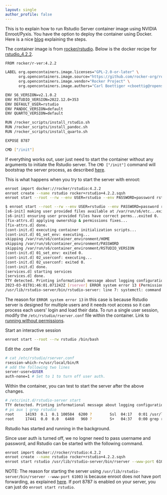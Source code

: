 ```yaml
---
layout: single
author_profile: false
---
```


This is to explain how to run Rstudio Server container image using NVIDIA Enroot/Pyxis. You have the option to deploy the container using Docker. Here is a nice [blog](https://davetang.org/muse/2021/04/24/running-rstudio-server-with-docker/) explaining the steps. 

The container image is from [rocker/rstudio](https://hub.docker.com/r/rocker/rstudio/tags). Below is the docker recipe for [rstudio_4.2.2](https://github.com/rocker-org/rocker-versioned2/blob/master/dockerfiles/rstudio_4.2.2.Dockerfile).
```bash
FROM rocker/r-ver:4.2.2

LABEL org.opencontainers.image.licenses="GPL-2.0-or-later" \
      org.opencontainers.image.source="https://github.com/rocker-org/rocker-versioned2" \
      org.opencontainers.image.vendor="Rocker Project" \
      org.opencontainers.image.authors="Carl Boettiger <cboettig@ropensci.org>"

ENV S6_VERSION=v2.1.0.2
ENV RSTUDIO_VERSION=2022.12.0+353
ENV DEFAULT_USER=rstudio
ENV PANDOC_VERSION=default
ENV QUARTO_VERSION=default

RUN /rocker_scripts/install_rstudio.sh
RUN /rocker_scripts/install_pandoc.sh
RUN /rocker_scripts/install_quarto.sh

EXPOSE 8787

CMD ["/init"]
```
If everything works out, user just need to start the container without any arguments to initiate the Rstudio server. The `CMD ["/init"]` command will bootstrap the server process, as described [here](https://davetang.org/muse/2021/04/24/running-rstudio-server-with-docker/).  

This is what happens when you try to start the server with enroot: 
```bash
enroot import docker://rocker/rstudio:4.2.2
enroot create --name rstudio rocker+rstudio+4.2.2.sqsh
enroot start --root --rw --env USER=rstudio --env PASSWORD=password rstudio
```
```bash
$ enroot start --root --rw --env USER=rstudio --env PASSWORD=password rstudio
[s6-init] making user provided files available at /var/run/s6/etc...exited 0.
[s6-init] ensuring user provided files have correct perms...exited 0.
[fix-attrs.d] applying ownership & permissions fixes...
[fix-attrs.d] done.
[cont-init.d] executing container initialization scripts...
[cont-init.d] 01_set_env: executing...
skipping /var/run/s6/container_environment/HOME
skipping /var/run/s6/container_environment/PASSWORD
skipping /var/run/s6/container_environment/RSTUDIO_VERSION
[cont-init.d] 01_set_env: exited 0.
[cont-init.d] 02_userconf: executing... 
[cont-init.d] 02_userconf: exited 0.
[cont-init.d] done.
[services.d] starting services
[services.d] done.
TTY detected. Printing informational message about logging configuration. Logging configuration loaded from '/etc/rstudio/logging.conf'. Logging to 'syslog'.
2023-03-01T01:46:01.071242Z [rserver] ERROR system error 13 (Permission denied); OCCURRED AT rstudio::core::Error rstudio::core::system::posix::temporarilyDropPrivileges(const rstudio::core::system::User&, const rstudio_boost::optional<unsigned int>&) src/cpp/shared_core/system/PosixSystem.cpp:286; LOGGED FROM: int main(int, char* const*) src/cpp/server/ServerMain.cpp:879
/usr/lib/rstudio-server/bin/rstudio-server: line 7: systemctl: command not found
```

The reason for `ERROR system error 13` in this case is because Rstudio server is designed for multiple users and it needs root access so it can process each users' login and load their data. To run a single user session, modify the `/etc/rstudio/rserver.conf` file within the container. Link to [running without permissions](https://docs.posit.co/ide/server-pro/access_and_security/server_permissions.html#running-without-permissions). 

Start an interactive session
```bash
enroot start --root --rw rstudio /bin/bash
```
Edit the .conf file
```bash
# cat /etc/rstudio/rserver.conf
rsession-which-r=/usr/local/bin/R
# add the following two lines
server-user=$USER
auth-none=1 # Set to 1 to turn off user auth. 
```
Within the container, you can test to start the server after the above changes.
```bash
# /etc/init.d/rstudio-server start 
TTY detected. Printing informational message about logging configuration. Logging configuration loaded from '/etc/rstudio/logging.conf'. Logging to 'syslog'.
# ps aux | grep rstudio
root     14193  0.1  0.1 100584  6200 ?        Ssl  04:17   0:01 /usr/lib/rstudio-server/bin/rserver
root     17441  0.0  0.0   6460   960 ?        S+   04:37   0:00 grep rstudio
```

Rstudio has started and running in the background. 

Since user auth is turned off, we no logner need to pass username and password, and Rstudio can be started with the following command.
```bash
enroot import docker://rocker/rstudio:4.2.2
enroot create --name rstudio rocker+rstudio+4.2.2.sqsh
enroot start rstudio /usr/lib/rstudio-server/bin/rserver --www-port 61003
```
NOTE: The reason for starting the server using `/usr/lib/rstudio-server/bin/rserver --www-port 61003` is because enroot does not have port forwarding, as explained [here](https://github.com/NVIDIA/enroot/issues/16). If port 8787 is enabled on your server, you can just do `enroot start rstudio`. 
